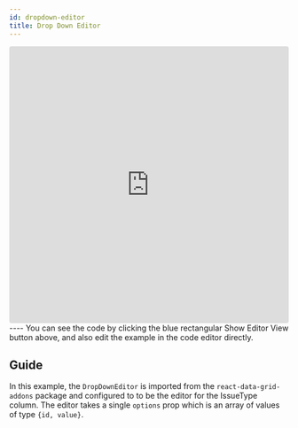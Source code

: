 ```yaml
---
id: dropdown-editor
title: Drop Down Editor
---
```

<iframe src="https://codesandbox.io/embed/vq5387plyy?autoresize=1&hidenavigation=1&view=preview" style="width:100%; height:500px; border:0; border-radius: 4px; " sandbox="allow-modals allow-forms allow-popups allow-scripts allow-same-origin"></iframe>
----
You can see the code by clicking the blue rectangular Show Editor View button above, and also edit the example in the code editor directly.

Guide
-----
In this example, the `DropDownEditor` is imported from the `react-data-grid-addons` package and configured to to be the editor for the IssueType column. The editor takes a single `options` prop which is an array of values of type `{id, value}`.
